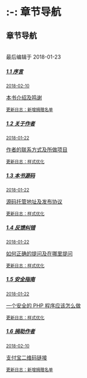 # :-: 章节导航
<div class="container-fluid">
    <div class="card card-cascade">
        <div class="view gradient-card-header indigo">
            <h2 class="h2-responsive">章节导航</h2>
            <p>
                <br> 最后编辑于 2018-01-23
            </p>
        </div>
        <div class="card-body">
            <div class="list-group">
                <a href="https://www.kancloud.cn/agdholo/thinkphp/507668" rel="noopener noreferrer" class="list-group-item list-group-item-action flex-column align-items-start active">
                    <div class="d-flex w-100 justify-content-between">
                        <h5 class="mb-1">1.1 序言</h5>
                        <small>2018-02-10</small>
                    </div>
                    <p class="mb-1">本书介绍及鸣谢</p>
                    <small class="text-muted white-text">更新日志：新增捐赠名单</small>
                </a>
                <a href="https://www.kancloud.cn/agdholo/thinkphp/507669" rel="noopener noreferrer" class="list-group-item list-group-item-action flex-column align-items-start">
                    <div class="d-flex w-100 justify-content-between">
                        <h5 class="mb-1">1.2 关于作者</h5>
                        <small class="text-muted">2018-01-22</small>
                    </div>
                    <p class="mb-1">作者的联系方式及所做项目</p>
                    <small class="text-muted">更新日志：样式优化</small>
                </a>
                <a href="https://www.kancloud.cn/agdholo/thinkphp/507670" rel="noopener noreferrer" class="list-group-item list-group-item-action flex-column align-items-start">
                    <div class="d-flex w-100 justify-content-between">
                        <h5 class="mb-1">1.3 本书源码</h5>
                        <small class="text-muted">2018-01-22</small>
                    </div>
                    <p class="mb-1">源码托管地址及发布协议</p>
                    <small class="text-muted">更新日志：样式优化</small>
                </a>
                <a href="https://www.kancloud.cn/agdholo/thinkphp/507671" rel="noopener noreferrer" class="list-group-item list-group-item-action flex-column align-items-start">
                    <div class="d-flex w-100 justify-content-between">
                        <h5 class="mb-1">1.4 反馈纠错</h5>
                        <small class="text-muted">2018-01-22</small>
                    </div>
                    <p class="mb-1">如何正确的提问及在哪里提问</p>
                    <small class="text-muted">更新日志：样式优化</small>
                </a>
                <a href="https://www.kancloud.cn/agdholo/thinkphp/508076" rel="noopener noreferrer" class="list-group-item list-group-item-action flex-column align-items-start">
                    <div class="d-flex w-100 justify-content-between">
                        <h5 class="mb-1">1.5 安全指南</h5>
                        <small class="text-muted">2018-01-22</small>
                    </div>
                    <p class="mb-1">一个安全的 PHP 程序应该怎么做</p>
                    <small class="text-muted">更新日志：样式优化</small>
                </a>
                <a href="https://www.kancloud.cn/agdholo/thinkphp/508091" rel="noopener noreferrer" class="list-group-item list-group-item-action flex-column align-items-start">
                    <div class="d-flex w-100 justify-content-between">
                        <h5 class="mb-1">1.6 捐助作者</h5>
                        <small class="text-muted">2018-02-10</small>
                    </div>
                    <p class="mb-1">支付宝二维码链接</p>
                    <small class="text-muted">更新日志：新增捐赠名单</small>
                </a>
            </div>
        </div>
    </div>
</div>